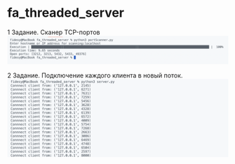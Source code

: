 # fa_threaded_server

1 Задание. Сканер TCP-портов
![](./Examples/scanner.png)

2 Задание. Подключение каждого клиента в новый поток.
![](./Examples/connections.png)